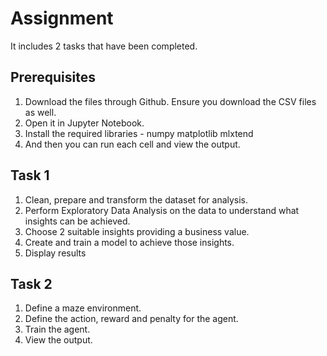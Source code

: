 # Assignment

It includes 2 tasks that have been completed.

## Prerequisites
1. Download the files through Github. Ensure you download the CSV files as well.
2. Open it in Jupyter Notebook.
3. Install the required libraries - numpy matplotlib mlxtend
4. And then you can run each cell and view the output.


## Task 1
1. Clean, prepare and transform the dataset for analysis.
2. Perform Exploratory Data Analysis on the data to understand what insights can be achieved.
3. Choose 2 suitable insights providing a business value.
4. Create and train a model to achieve those insights.
5. Display results


## Task 2
1. Define a maze environment.
2. Define the action, reward and penalty for the agent.
3. Train the agent.
4. View the output.
